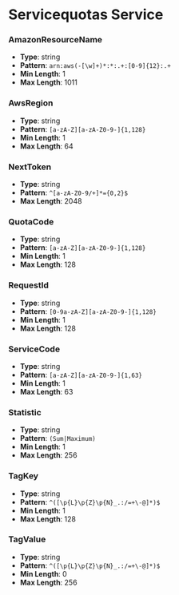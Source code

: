 # Servicequotas Service

### AmazonResourceName
- **Type**: string
- **Pattern**: `arn:aws(-[\w]+)*:*:.+:[0-9]{12}:.+`
- **Min Length**: 1
- **Max Length**: 1011

### AwsRegion
- **Type**: string
- **Pattern**: `[a-zA-Z][a-zA-Z0-9-]{1,128}`
- **Min Length**: 1
- **Max Length**: 64

### NextToken
- **Type**: string
- **Pattern**: `^[a-zA-Z0-9/+]*={0,2}$`
- **Max Length**: 2048

### QuotaCode
- **Type**: string
- **Pattern**: `[a-zA-Z][a-zA-Z0-9-]{1,128}`
- **Min Length**: 1
- **Max Length**: 128

### RequestId
- **Type**: string
- **Pattern**: `[0-9a-zA-Z][a-zA-Z0-9-]{1,128}`
- **Min Length**: 1
- **Max Length**: 128

### ServiceCode
- **Type**: string
- **Pattern**: `[a-zA-Z][a-zA-Z0-9-]{1,63}`
- **Min Length**: 1
- **Max Length**: 63

### Statistic
- **Type**: string
- **Pattern**: `(Sum|Maximum)`
- **Min Length**: 1
- **Max Length**: 256

### TagKey
- **Type**: string
- **Pattern**: `^([\p{L}\p{Z}\p{N}_.:/=+\-@]*)$`
- **Min Length**: 1
- **Max Length**: 128

### TagValue
- **Type**: string
- **Pattern**: `^([\p{L}\p{Z}\p{N}_.:/=+\-@]*)$`
- **Min Length**: 0
- **Max Length**: 256

